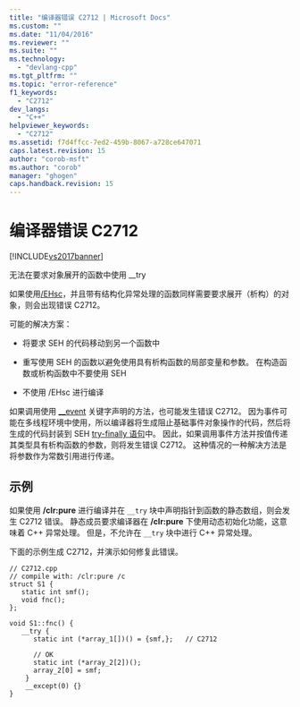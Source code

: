 ```yaml
---
title: "编译器错误 C2712 | Microsoft Docs"
ms.custom: ""
ms.date: "11/04/2016"
ms.reviewer: ""
ms.suite: ""
ms.technology: 
  - "devlang-cpp"
ms.tgt_pltfrm: ""
ms.topic: "error-reference"
f1_keywords: 
  - "C2712"
dev_langs: 
  - "C++"
helpviewer_keywords: 
  - "C2712"
ms.assetid: f7d4ffcc-7ed2-459b-8067-a728ce647071
caps.latest.revision: 15
author: "corob-msft"
ms.author: "corob"
manager: "ghogen"
caps.handback.revision: 15
---
```

# 编译器错误 C2712
[!INCLUDE[vs2017banner](../../assembler/inline/includes/vs2017banner.md)]

无法在要求对象展开的函数中使用 \_\_try  
  
 如果使用[\/EHsc](../../build/reference/eh-exception-handling-model.md)，并且带有结构化异常处理的函数同样需要要求展开（析构）的对象，则会出现错误 C2712。  
  
 可能的解决方案：  
  
-   将要求 SEH 的代码移动到另一个函数中  
  
-   重写使用 SEH 的函数以避免使用具有析构函数的局部变量和参数。  在构造函数或析构函数中不要使用 SEH  
  
-   不使用 \/EHsc 进行编译  
  
 如果调用使用 [\_\_event](../../cpp/event.md) 关键字声明的方法，也可能发生错误 C2712。  因为事件可能在多线程环境中使用，所以编译器将生成阻止基础事件对象操作的代码，然后将生成的代码封装到 SEH [try\-finally 语句](../../cpp/try-finally-statement.md)中。  因此，如果调用事件方法并按值传递其类型具有析构函数的参数，则将发生错误 C2712。  这种情况的一种解决方法是将参数作为常数引用进行传递。  
  
## 示例  
 如果使用 **\/clr:pure** 进行编译并在 `__try` 块中声明指针到函数的静态数组，则会发生 C2712 错误。  静态成员要求编译器在 **\/clr:pure** 下使用动态初始化功能，这意味着 C\+\+ 异常处理。  但是，不允许在 `__try` 块中进行 C\+\+ 异常处理。  
  
 下面的示例生成 C2712，并演示如何修复此错误。  
  
```  
// C2712.cpp  
// compile with: /clr:pure /c  
struct S1 {  
   static int smf();  
   void fnc();  
};  
  
void S1::fnc() {  
   __try {  
      static int (*array_1[])() = {smf,};   // C2712  
  
      // OK  
      static int (*array_2[2])();  
      array_2[0] = smf;  
    }  
    __except(0) {}  
}  
```